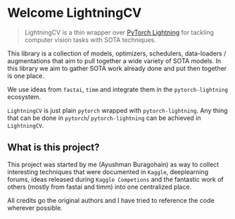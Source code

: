 # Welcome LightningCV
> LightningCV is a thin wrapper over <a href='https://github.com/PyTorchLightning/pytorch-lightning'>PyTorch Lightning</a> for tackling computer vision tasks with SOTA techniques.


This library is a collection of models, optimizers, schedulers, data-loaders / augmentations that aim to pull together a wide variety of SOTA models. In this library we aim to gather SOTA work already done and put then together is one place.

We use ideas from `fastai`, `timm` and integrate them in the `pytorch-lightning` ecosystem.

`LightningCV` is just plain `pytorch` wrapped with `pytorch-lightning`. Any thing that can be done in `pytorch`/ `pytorch-lightning` can be achieved in `LightningCV`.

## What is this project?

This project was started by me (Ayushman Buragohain) as way to collect interesting techniques that were documented in `Kaggle`, deeplearning forums, ideas released during `Kaggle Competions` and the fantastic work of others (mostly from fastai and timm) into one centralized place.

All credits go the original authors and I have tried to reference the code wherever possible. 
